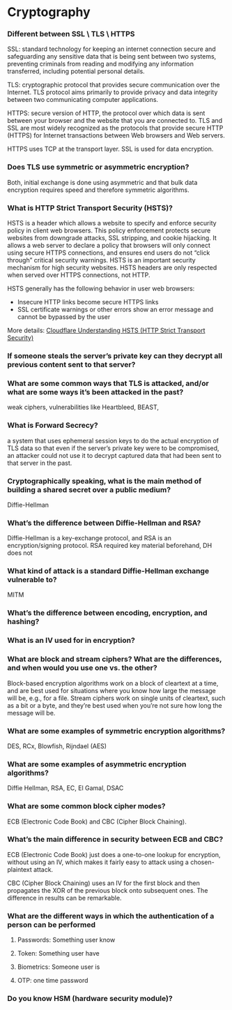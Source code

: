 # Cryptography

### Different between SSL \ TLS \ HTTPS 

SSL:  standard technology for keeping an internet connection secure and safeguarding any sensitive data that is being sent between two systems, preventing criminals from reading and modifying any information transferred, including potential personal details. 

TLS: cryptographic protocol that provides secure communication over the Internet. TLS protocol aims primarily to provide privacy and data integrity between two communicating computer applications. 

HTTPS: secure version of HTTP, the protocol over which data is sent between your browser and the website that you are connected to. TLS and SSL are most widely recognized as the protocols that provide secure HTTP (HTTPS) for Internet transactions between Web browsers and Web servers. 

HTTPS uses TCP at the transport layer. SSL is used for data encryption. 

### Does TLS use symmetric or asymmetric encryption? 

Both,  initial exchange is done using asymmetric and that bulk data encryption requires speed and therefore symmetric algorithms. 

### What is HTTP Strict Transport Security (HSTS)?

HSTS is a header which allows a website to specify and enforce security policy in client web browsers. This policy enforcement protects secure websites from downgrade attacks, SSL stripping, and cookie hijacking. It allows a web server to declare a policy that browsers will only connect using secure HTTPS connections, and ensures end users do not “click through” critical security warnings. HSTS is an important security mechanism for high security websites. HSTS headers are only respected when served over HTTPS connections, not HTTP.

HSTS generally has the following behavior in user web browsers:

- Insecure HTTP links become secure HTTPS links
- SSL certificate warnings or other errors show an error message and cannot be bypassed by the user

More details: [Cloudflare Understanding HSTS (HTTP Strict Transport Security)](https://support.cloudflare.com/hc/en-us/articles/204183088-Understanding-HSTS-HTTP-Strict-Transport-Security-)

### If someone steals the server’s private key can they decrypt all previous content sent to that server? 

### What are some common ways that TLS is attacked, and/or what are some ways it’s been attacked in the past? 

weak ciphers, vulnerabilities like Heartbleed, BEAST, 

### What is Forward Secrecy? 

a system that uses ephemeral session keys to do the actual encryption of TLS data so that even if the server’s private key were to be compromised, an attacker could not use it to decrypt captured data that had been sent to that server in the past. 

### Cryptographically speaking, what is the main method of building a shared secret over a public medium? 

Diffie-Hellman 

### What’s the difference between Diffie-Hellman and RSA? 

Diffie-Hellman is a key-exchange protocol, and RSA is an encryption/signing protocol. RSA required key material beforehand, DH does not 

### What kind of attack is a standard Diffie-Hellman exchange vulnerable to? 

MITM 

### What’s the difference between encoding, encryption, and hashing? 

### What is an IV used for in encryption? 

### What are block and stream ciphers? What are the differences, and when would you use one vs. the other? 

Block-based encryption algorithms work on a block of cleartext at a time, and are best used for situations where you know how large the message will be, e.g., for a file. Stream ciphers work on single units of cleartext, such as a bit or a byte, and they’re best used when you’re not sure how long the message will be. 

### What are some examples of symmetric encryption algorithms? 

DES, RCx, Blowfish, Rijndael (AES) 

### What are some examples of asymmetric encryption algorithms? 

Diffie Hellman, RSA, EC, El Gamal, DSAC 

### What are some common block cipher modes? 

ECB (Electronic Code Book) and CBC (Cipher Block Chaining). 

### What’s the main difference in security between ECB and CBC? 

ECB (Electronic Code Book) just does a one-to-one lookup for encryption, without using an IV, which makes it fairly easy to attack using a chosen-plaintext attack. 

CBC (Cipher Block Chaining) uses an IV for the first block and then propagates the XOR of the previous block onto subsequent ones. The difference in results can be remarkable. 

### What are the different ways in which the authentication of a person can be performed 

1. Passwords: Something user know 

2. Token: Something user have 

3. Biometrics: Someone user is 

4. OTP: one time password 

### Do you know HSM (hardware security module)?